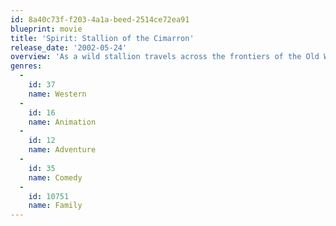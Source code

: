 ```yaml
---
id: 8a40c73f-f203-4a1a-beed-2514ce72ea91
blueprint: movie
title: 'Spirit: Stallion of the Cimarron'
release_date: '2002-05-24'
overview: 'As a wild stallion travels across the frontiers of the Old West, he befriends a young human and finds true love with a mare.'
genres:
  -
    id: 37
    name: Western
  -
    id: 16
    name: Animation
  -
    id: 12
    name: Adventure
  -
    id: 35
    name: Comedy
  -
    id: 10751
    name: Family
---
```

